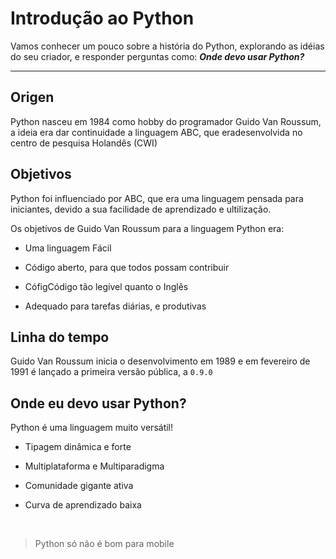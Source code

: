 # **Introdução ao Python**

Vamos conhecer um pouco sobre a história do Python, explorando as idéias do seu criador, e responder perguntas como: **_Onde devo usar Python?_**

---

## Origen

Python nasceu em 1984 como hobby do programador Guido Van Roussum, a ideia era dar continuidade a linguagem ABC, que eradesenvolvida no centro de pesquisa Holandês (CWI)

## Objetivos

Python foi influenciado por ABC, que era uma linguagem pensada para iniciantes, devido a sua facilidade de aprendizado e ultilização.

Os objetivos de Guido Van Roussum para a linguagem Python era:

- Uma linguagem Fácil

- Código aberto, para que todos possam contribuir

- CófigCódigo tão legível quanto o Inglês

- Adequado para tarefas diárias, e produtivas

## Linha do tempo

Guido Van Roussum inicia o desenvolvimento em 1989 e em fevereiro de 1991 é lançado a primeira versão pública, a `0.9.0`

## Onde eu devo usar Python?

Python é uma linguagem muito versátil!

- Tipagem dinâmica e forte

- Multiplataforma e Multiparadigma

- Comunidade gigante ativa

- Curva de aprendizado baixa

<br />

> Python só não é bom para mobile
